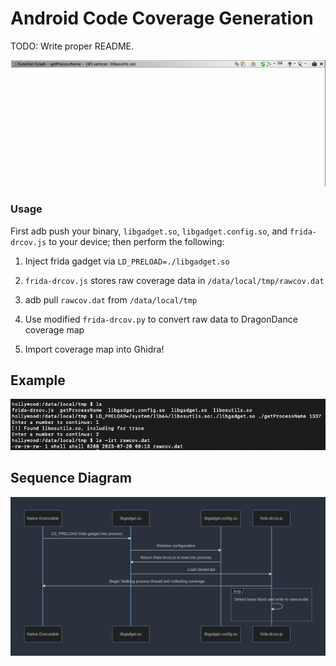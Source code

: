 # Android Code Coverage Generation

TODO: Write proper README.

![coverage_path](https://raw.githubusercontent.com/datalocaltmp/frida-cov/main/assets/coverage_path.webp)

### Usage

First adb push your binary, `libgadget.so`, `libgadget.config.so`, and `frida-drcov.js` to your device; then perform the following:

1) Inject frida gadget via `LD_PRELOAD=./libgadget.so`

2) `frida-drcov.js` stores raw coverage data in `/data/local/tmp/rawcov.dat`

3) adb pull `rawcov.dat` from `/data/local/tmp`

5) Use modified `frida-drcov.py` to convert raw data to DragonDance coverage map

6) Import coverage map into Ghidra!

## Example

![example](https://raw.githubusercontent.com/datalocaltmp/frida-cov/main/assets/example_gadget.png)

## Sequence Diagram

![sequence](https://raw.githubusercontent.com/datalocaltmp/frida-cov/main/assets/sequence.png)
